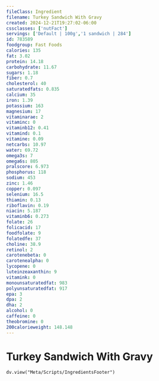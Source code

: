 ```yaml
---
fileClass: Ingredient
filename: Turkey Sandwich With Gravy
created: 2024-12-21T19:27:02-06:00
cssclasses: ['nutFact']
servings: ['Default | 100g','1 sandwich | 284']
id: 783589
foodgroup: Fast Foods
calories: 135
fat: 3.02
protein: 14.18
carbohydrate: 11.67
sugars: 1.18
fiber: 0.7
cholesterol: 40
saturatedfats: 0.835
calcium: 35
iron: 1.39
potassium: 163
magnesium: 17
vitaminarae: 2
vitaminc: 0
vitaminb12: 0.41
vitamind: 0.1
vitamine: 0.09
netcarbs: 10.97
water: 69.72
omega3s: 7
omega6s: 805
pralscore: 6.973
phosphorus: 118
sodium: 453
zinc: 1.46
copper: 0.097
selenium: 16.5
thiamin: 0.13
riboflavin: 0.19
niacin: 5.187
vitaminb6: 0.273
folate: 26
folicacid: 17
foodfolate: 9
folatedfe: 37
choline: 38.9
retinol: 2
carotenebeta: 0
carotenealpha: 0
lycopene: 0
luteinzeaxanthin: 9
vitamink: 0
monounsaturatedfat: 983
polyunsaturatedfat: 917
epa: 3
dpa: 2
dha: 2
alcohol: 0
caffeine: 0
theobromine: 0
200calorieweight: 148.148
---
```


# Turkey Sandwich With Gravy

```dataviewjs
dv.view("Meta/Scripts/IngredientsFooter")
```